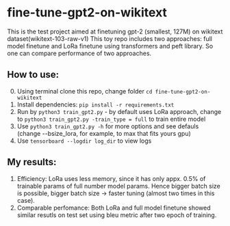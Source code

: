 # fine-tune-gpt2-on-wikitext
This is the test project aimed at finetuning gpt-2 (smallest, 127M) on wikitext dataset(wikitext-103-raw-v1)
This toy repo includes two approaches: full model finetune and LoRa finetune using transformers and peft library. 
So one can compare performance of two approaches. 
## How to use:
0. Using terminal clone this repo, change folder `cd fine-tune-gpt2-on-wikitext`
1. Install dependencies: `pip install -r requirements.txt`
2. Run by `python3 train_gpt2.py`  - by default uses LoRa approach, change to  `python3 train_gpt2.py -train_type = full` to train entire model
3. Use `python3 train_gpt2.py -h` for more options and see defauls (change --bsize_lora, for example, to max that fits yours gpu)
4. Use `tensorboard --logdir log_dir` to view logs
## My results:
1. Efficiency: LoRa uses less memory, since it has only appx. 0.5%  of trainable params of full number model params.  Hence bigger batch size is possible, bigger batch size -> faster tuning (almost two times in this case).
2. Comparable perfomance: Both LoRa and full model finetune showed similar resutls on test set using bleu metric after two epoch of training. 
      
